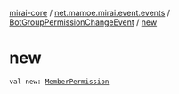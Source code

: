 [mirai-core](../../index.md) / [net.mamoe.mirai.event.events](../index.md) / [BotGroupPermissionChangeEvent](index.md) / [new](./new.md)

# new

`val new: `[`MemberPermission`](../../net.mamoe.mirai.contact/-member-permission/index.md)